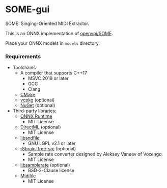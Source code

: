 # SOME-gui
SOME: Singing-Oriented MIDI Extractor.

This is an ONNX implementation of [openvpi/SOME](https://github.com/openvpi/SOME).

Place your ONNX models in `models` directory.

### Requirements

- Toolchains
    - A compiler that supports C++17
        - MSVC 2019 or later
        - GCC
        - Clang
    - [CMake](https://cmake.org/)
    - [vcpkg](https://github.com/microsoft/vcpkg) \(optional\)
    - [NuGet](https://www.nuget.org/) \(optional\)
- Third-party libraries:
    - [ONNX Runtime](https://onnxruntime.ai/)
        - MIT License
    - [DirectML](https://github.com/microsoft/DirectML) \(optional\)
        - MIT License
    - [libsndfile](https://github.com/libsndfile/libsndfile)
        - GNU LGPL v2.1 or later
    - [r8brain-free-src](https://github.com/avaneev/r8brain-free-src) \(optional\)
      - Sample rate converter designed by Aleksey Vaneev of Voxengo
      - MIT License
    - [libsamplerate](https://github.com/libsndfile/libsamplerate) \(optional\)
      - BSD-2-Clause license
    - [Midifile](https://github.com/craigsapp/midifile)
      - MIT License